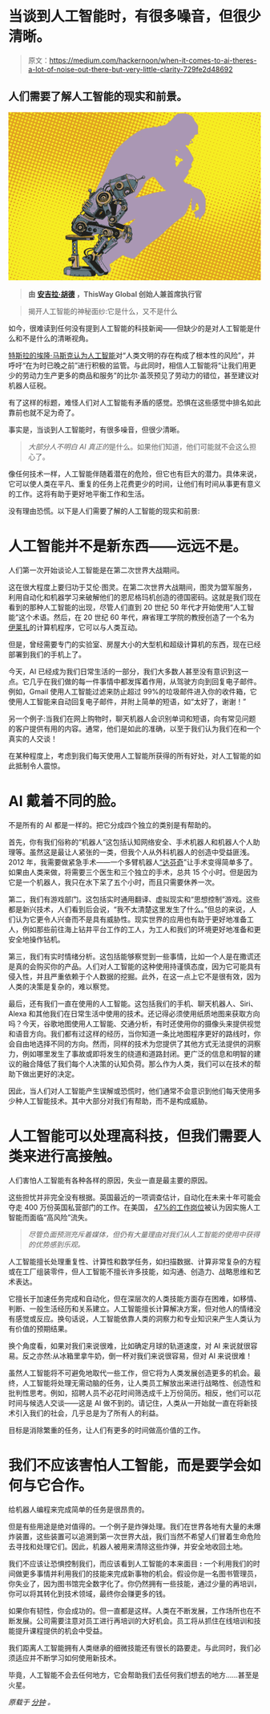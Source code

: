 # 当谈到人工智能时，有很多噪音，但很少清晰。

> 原文：<https://medium.com/hackernoon/when-it-comes-to-ai-theres-a-lot-of-noise-out-there-but-very-little-clarity-729fe2d48692>

## 人们需要了解人工智能的现实和前景。

![](img/9b07a0ca5ff7f89424eccdcd58972551.png)

> **由** [**安吉拉·胡德**](https://www.minutesmagazine.com/author/angela-hood/) **，ThisWay Global 创始人兼首席执行官**

> 揭开人工智能的神秘面纱:它是什么，又不是什么

如今，很难读到任何没有提到人工智能的科技新闻——但缺少的是对人工智能是什么和不是什么的清晰视角。

[特斯拉的埃隆·马斯克认为人工智能](https://www.industryweek.com/technology-and-iiot/how-should-ai-be-regulated)对“人类文明的存在构成了根本性的风险”，并呼吁“在为时已晚之前”进行积极的监管。与此同时，相信人工智能将“让我们用更少的劳动力生产更多的商品和服务”的比尔·盖茨预见了劳动力的错位，甚至建议对机器人征税。

有了这样的标题，难怪人们对人工智能有矛盾的感觉。恐惧在这些感觉中排名如此靠前也就不足为奇了。

事实是，当谈到人工智能时，有很多噪音，但很少清晰。

> *大部分人不明白 AI 真正的*是什么。如果他们知道，他们可能就不会这么担心了。

像任何技术一样，人工智能伴随着潜在的危险，但它也有巨大的潜力。具体来说，它可以使人类在平凡、重复的任务上花费更少的时间，让他们有时间从事更有意义的工作。这将有助于更好地平衡工作和生活。

没有理由恐慌。以下是人们需要了解的人工智能的现实和前景:

# 人工智能并不是新东西——远远不是。

人们第一次开始谈论人工智能是在第二次世界大战期间。

这在很大程度上要归功于艾伦·图灵。在第二次世界大战期间，图灵为盟军服务，利用自动化和机器学习来破解他们的恩尼格玛机创造的德国密码。这就是我们现在看到的那种人工智能的出现，尽管人们直到 20 世纪 50 年代才开始使用“人工智能”这个术语。然后，在 20 世纪 60 年代，麻省理工学院的教授创造了一个名为[伊莱扎](http://www.med-ai.com/models/eliza.html)的计算机程序，它可以与人类互动。

但是，曾经需要专门的实验室、房屋大小的大型机和超级计算机的东西，现在已经部署到我们的手机上了。

今天，AI 已经成为我们日常生活的一部分，我们大多数人甚至没有意识到这一点。它几乎在我们做的每一件事情中都发挥着作用，从驾驶方向到回复电子邮件。例如，Gmail 使用人工智能过滤来防止超过 99%的垃圾邮件进入你的收件箱，它使用人工智能来自动回复电子邮件，并附上简单的短语，如“太好了，谢谢！”

另一个例子:当我们在网上购物时，聊天机器人会识别单词和短语，向有常见问题的客户提供有用的内容。通常，他们是如此的准确，以至于我们认为我们在和一个真实的人交谈！

在某种程度上，考虑到我们每天使用人工智能所获得的所有好处，对人工智能的如此抵制令人震惊。

# AI 戴着不同的脸。

不是所有的 AI 都是一样的。把它分成四个独立的类别是有帮助的。

首先，你有我们俗称的“机器人”这包括认知网络安全、手术机器人和机器人个人助理等。虽然这是最让人紧张的一类，但我个人从外科机器人的创造中受益匪浅。2012 年，我需要做紧急手术——一个多臂机器人[“达芬奇](https://en.wikipedia.org/wiki/Da_Vinci_Surgical_System)”让手术变得简单多了。如果由人类来做，将需要三个医生和三个独立的手术，总共 15 个小时。但是因为它是一个机器人，我只在水下呆了五个小时，而且只需要休养一次。

第二，我们有游戏部门。这包括实时通用翻译、虚拟现实和“思想控制”游戏。这些都是新兴技术，人们看到后会说，“我不太清楚这里发生了什么。”但总的来说，人们认为它更令人兴奋而不是具有威胁性。现实世界的应用也有助于更好地准备工人，例如那些前往海上钻井平台工作的工人，为工人和我们的环境更好地准备和更安全地操作钻机。

第三，我们有实时情绪分析。这包括能够察觉到一些事情，比如一个人是在撒谎还是真的会购买你的产品。人们对人工智能的这种使用持谨慎态度，因为它可能具有侵入性，并且严重依赖于个人数据的挖掘。此外，在这一点上它不是很有效，因为人类的决策是复杂的，难以察觉。

最后，还有我们一直在使用的人工智能。这包括我们的手机、聊天机器人、Siri、Alexa 和其他我们在日常生活中使用的技术。还记得必须使用纸质地图来获取方向吗？今天，谷歌地图使用人工智能、交通分析，有时还使用你的摄像头来提供视觉和语音方向。我们都有过这样的经历，当你知道一条比地图程序更好的路线时，你会自由地选择不同的方向。然而，同样的技术为您提供了其他方式无法提供的洞察力，例如哪里发生了事故或即将发生的绕道和道路封闭。更广泛的信息和明智的建议的融合降低了我们每个人决策的认知负荷。那么作为人类，我们可以在技术的帮助下做出更好的决定。

因此，当人们对人工智能产生误解或恐慌时，他们通常不会意识到他们每天使用多少种人工智能技术。其中大部分对我们有帮助，而不是构成威胁。

# 人工智能可以处理高科技，但我们需要人类来进行高接触。

人们害怕人工智能有各种各样的原因，失业一直是最主要的原因。

这些担忧并非完全没有根据。英国最近的一项调查估计，自动化在未来十年可能会夺走 400 万份英国私营部门的工作。在美国， [47%的工作岗位](https://www.cnbc.com/2017/11/13/ex-google-china-president-a-i-to-obliterate-white-collar-jobs-first.html)被认为因实施人工智能而面临“高风险”流失。

> *尽管负面预测充斥着媒体，但仍有大量理由对我们从人工智能的使用中获得的优势感到乐观。*

人工智能擅长处理重复性、计算性和数学任务，如扫描数据、计算非常复杂的方程或在工厂组装零件，但人工智能不擅长许多技能，如沟通、创造力、战略思维和艺术表达。

它擅长于加速任务完成和自动化，但在深层次的人类技能方面存在困难，如移情、判断、一般生活经历和关系建立。人工智能擅长计算解决方案，但对他人的情绪没有感觉或反应。换句话说，人工智能依靠人类的洞察力和专业知识来产生人类认为有价值的预期结果。

换个角度看，如果对我们来说很难，比如确定月球的轨道速度，对 AI 来说就很容易。反之亦然:从冰箱里拿牛奶，倒一杯对我们来说很容易，但对 AI 来说很难！

虽然人工智能将不可避免地取代一些工作，但它将为人类发展创造更多的机会。最终，人工智能将处理无需动脑的任务，让人类员工解放出来进行战略性、创造性和批判性思考。例如，招聘人员不必花时间筛选成千上万份简历。相反，他们可以花时间与候选人交谈——这是 AI 做不到的。请记住，人类从一开始就一直在将新技术引入我们的社会，几乎总是为了所有人的利益。

目标是消除繁重的任务，让人们有更多的时间做高价值的工作。

# 我们不应该害怕人工智能，而是要学会如何与它合作。

给机器人编程来完成简单的任务是很昂贵的。

但是有些用途是绝对值得的。一个例子是炸弹处理。我们在世界各地有大量的未爆炸装置，这些装置可以追溯到第一次世界大战，我们当然不希望人们冒着生命危险去寻找和处理它们。因此，机器人被用来清除这些炸弹，并安全地收回土地。

我们不应该让恐惧控制我们，而应该看到人工智能的本来面目 **:** 一个利用我们的时间做更多事情并利用我们的技能来完成新事物的机会。假设你是一名图书管理员，你失业了，因为图书馆完全数字化了。你仍然拥有一些技能，通过少量的再培训，你可以将其转化到技术领域，最终你会赚更多的钱。

如果你有韧性，你会成功的。但一直都是这样。人类在不断发展，工作场所也在不断发展。公司需要注意对员工进行再培训的大好机会。员工将从抓住在线培训和技能提升课程提供的机会中受益。

我们距离人工智能拥有人类继承的细微技能还有很长的路要走。与此同时，我们必须适应并不断学习如何使用新技术。

毕竟，人工智能不会去任何地方，它会帮助我们去任何我们想去的地方……甚至是火星。

*原载于* [*分钟*](https://www.minutesmagazine.com) *。*